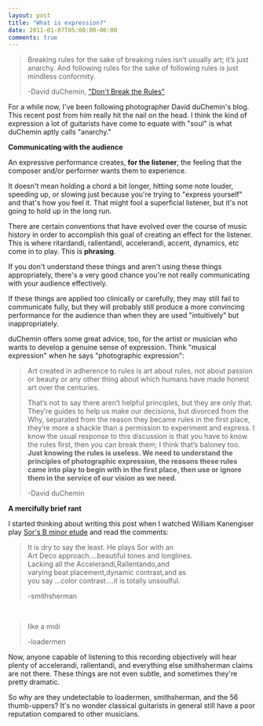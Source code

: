 ```yaml
---
layout: post
title: "What is expression?"
date: 2011-01-07T05:00:00-06:00
comments: true
---
```


> Breaking rules for the sake of breaking rules isn’t usually art; it’s just anarchy. And following rules for the sake of following rules is just mindless conformity.
> 
> -David duChemin, <a href="http://www.pixelatedimage.com/blog/2011/01/dont-break-the-rules/">"Don't Break the Rules"</a>
 

For a while now, I've been following photographer David duChemin's blog. This recent post from him really hit the nail on the head. I think the kind of expression a lot of guitarists have come to equate with "soul" is what duChemin aptly calls "anarchy."

**Communicating with the audience**

An expressive performance creates, **for the listener**, the feeling that the composer and/or performer wants them to experience.

It doesn't mean holding a chord a bit longer, hitting some note louder, speeding up, or slowing just because you're trying to "express yourself" and that's how you feel it. That might fool a superficial listener, but it's not going to hold up in the long run.

There are certain conventions that have evolved over the course of music history in order to accomplish this goal of creating an effect for the listener. This is where ritardandi, rallentandi, accelerandi, accent, dynamics, etc come in to play. This is **phrasing**.

If you don't understand these things and aren't using these things appropriately, there's a very good chance you're not really communicating with your audience effectively.

If these things are applied too clinically or carefully, they may still fail to communicate fully, but they will probably still produce a more convincing performance for the audience than when they are used "intuitively" but inappropriately. 

duChemin offers some great advice, too, for the artist or musician who wants to develop a genuine sense of expression. Think "musical expression" when he says "photographic expression":

> Art created in adherence to rules is art about rules, not about passion or beauty or any other thing about which humans have made honest art over the centuries. 
>
> That’s not to say there aren’t helpful principles, but they are only that. They’re guides to help us make our decisions, but divorced from the Why, separated from the reason they became rules in the first place, they’re more a shackle than a permission to experiment and express. I know the usual response to this discussion is that you have to know the rules first, then you can break them; I think that’s baloney too. **Just knowing the rules is useless. We need to understand the principles of photographic expression, the reasons these rules came into play to begin with in the first place, then use or ignore them in the service of our vision as we need.**
>
>  -David duChemin

**A mercifully brief rant**

I started thinking about writing this post when I watched William Kanengiser play <a href="http://www.youtube.com/watch?v=yiIjg_Gw98c">Sor's B minor etude</a> and read the comments:

> It is dry to﻿ say the least. He plays Sor with an  
> Art Deco approach....beautiful tones and longlines.  
> Lacking all the Accelerandi,Rallentando,and  
> varying beat placement,dynamic contrast,and as  
> you say ...color contrast....it is totally unsoulful.  
>
> -smithsherman 

<br/>

> like a midi  
>
> -loadermen

Now, anyone capable of listening to this recording objectively will hear plenty of accelerandi,  rallentandi, and everything else smithsherman claims are not there. These things are not even subtle, and sometimes they're pretty dramatic. 

So why are they undetectable to loadermen, smithsherman, and the 56 thumb-uppers? It's no wonder classical guitarists in general still have a poor reputation compared to other musicians. 

